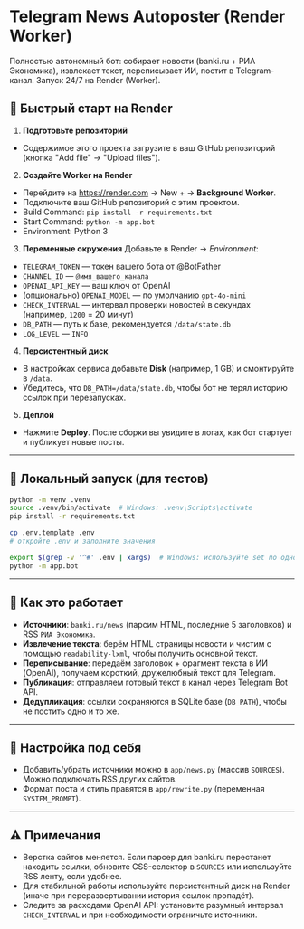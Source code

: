 
# Telegram News Autoposter (Render Worker)

Полностью автономный бот: собирает новости (banki.ru + РИА Экономика), извлекает текст, переписывает ИИ, постит в Telegram-канал. Запуск 24/7 на Render (Worker).

## 🚀 Быстрый старт на Render

1) **Подготовьте репозиторий**
- Содержимое этого проекта загрузите в ваш GitHub репозиторий (кнопка "Add file" → "Upload files").

2) **Создайте Worker на Render**
- Перейдите на https://render.com → New + → **Background Worker**.
- Подключите ваш GitHub репозиторий с этим проектом.
- Build Command: `pip install -r requirements.txt`
- Start Command: `python -m app.bot`
- Environment: Python 3

3) **Переменные окружения**
Добавьте в Render → *Environment*:
- `TELEGRAM_TOKEN` — токен вашего бота от @BotFather
- `CHANNEL_ID` — `@имя_вашего_канала`
- `OPENAI_API_KEY` — ваш ключ от OpenAI
- (опционально) `OPENAI_MODEL` — по умолчанию `gpt-4o-mini`
- `CHECK_INTERVAL` — интервал проверки новостей в секундах (например, `1200` = 20 минут)
- `DB_PATH` — путь к базе, рекомендуется `/data/state.db`
- `LOG_LEVEL` — `INFO`

4) **Персистентный диск**
- В настройках сервиса добавьте **Disk** (например, 1 GB) и смонтируйте в `/data`.
- Убедитесь, что `DB_PATH=/data/state.db`, чтобы бот не терял историю ссылок при перезапусках.

5) **Деплой**
- Нажмите **Deploy**. После сборки вы увидите в логах, как бот стартует и публикует новые посты.

---

## 🔧 Локальный запуск (для тестов)

```bash
python -m venv .venv
source .venv/bin/activate  # Windows: .venv\Scripts\activate
pip install -r requirements.txt

cp .env.template .env
# откройте .env и заполните значения

export $(grep -v '^#' .env | xargs)  # Windows: используйте set по одному ключу
python -m app.bot
```

---

## 📌 Как это работает

- **Источники**: `banki.ru/news` (парсим HTML, последние 5 заголовков) и RSS `РИА Экономика`.
- **Извлечение текста**: берём HTML страницы новости и чистим с помощью `readability-lxml`, чтобы получить основной текст.
- **Переписывание**: передаём заголовок + фрагмент текста в ИИ (OpenAI), получаем короткий, дружелюбный текст для Telegram.
- **Публикация**: отправляем готовый текст в канал через Telegram Bot API.
- **Дедупликация**: ссылки сохраняются в SQLite базе (`DB_PATH`), чтобы не постить одно и то же.

---

## 🧩 Настройка под себя

- Добавить/убрать источники можно в `app/news.py` (массив `SOURCES`). Можно подключать RSS других сайтов.
- Формат поста и стиль правятся в `app/rewrite.py` (переменная `SYSTEM_PROMPT`).

---

## ⚠️ Примечания

- Верстка сайтов меняется. Если парсер для banki.ru перестанет находить ссылки, обновите CSS-селектор в `SOURCES` или используйте RSS ленту, если удобнее.
- Для стабильной работы используйте персистентный диск на Render (иначе при переразвертывании история ссылок пропадёт).
- Следите за расходами OpenAI API: установите разумный интервал `CHECK_INTERVAL` и при необходимости ограничьте источники.
